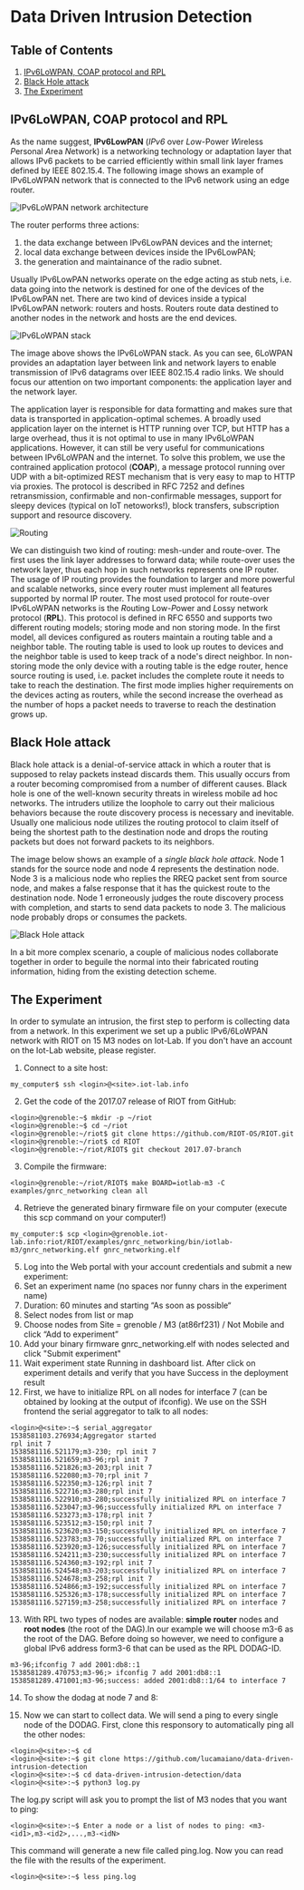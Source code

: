 # Data Driven Intrusion Detection


## Table of Contents
1. [IPv6LoWPAN, COAP protocol and RPL](#ipv6lowpan-coap-protocol-and-rpl)
2. [Black Hole attack](#black-hole-attack)
3. [The Experiment](#the-experiment)

## IPv6LoWPAN, COAP protocol and RPL
As the name suggest, **IPv6LowPAN** (*IPv6* over *Lo*w-Power *W*ireless *P*ersonal *A*rea *N*etwork) is a networking technology or adaptation layer that allows IPv6 packets to be carried efficiently within small link layer frames defined by IEEE 802.15.4. The following image shows an example of IPv6LoWPAN network that is connected to the IPv6 network using an edge router. 

![IPv6LoWPAN network architecture](images/IPv6LoWPAN_network_architecture.png)

The router performs three actions: 
1. the data exchange between IPv6LowPAN devices and the internet;
2. local data exchange between devices inside the IPv6LowPAN;
3. the generation and maintainance of the radio subnet.

Usually IPv6LowPAN networks operate on the edge acting as stub nets, i.e. data going into the network is destined for one of the devices of the IPv6LowPAN net. There are two kind of devices inside a typical IPv6LowPAN network: routers and hosts. Routers route data destined to another nodes in the network and hosts are the end devices.

![IPv6LoWPAN stack](images/system_stack.png)

The image above shows the IPv6LoWPAN stack. As you can see, 6LoWPAN provides an adaptation layer between link and network layers to enable transmission of IPv6 datagrams over IEEE 802.15.4 radio links. We should focus our attention on two important components: the application layer and the network layer.

The application layer is responsible for data formatting and makes sure that data is transported in application-optimal schemes. A broadly used application layer on the internet is HTTP running over TCP, but HTTP has a large overhead, thus it is not optimal to use in many IPv6LoWPAN applications. However, it can still be very useful for communications between IPv6LoWPAN and the internet. To solve this problem, we use the contrained application protocol (**COAP**), a message protocol running over UDP with a bit-optimized REST mechanism that is very easy to map to HTTP via proxies. The protocol is described in RFC 7252 and defines retransmission, confirmable and non-confirmable messages, support for sleepy devices (typical on IoT netoworks!), block transfers, subscription support and resource discovery. 

![Routing](images/routing.png)

We can distinguish two kind of routing: mesh-under and route-over. The first uses the link layer addresses to forward data; while route-over uses the network layer, thus each hop in such networks represents one IP router. The usage of IP routing provides the foundation to larger and more powerful and scalable networks, since every router must implement all features supported by  normal IP router. The most used protocol for route-over IPv6LoWPAN networks is the *R*outing Low-*P*ower and *L*ossy network protocol (**RPL**). This protocol is defined in RFC 6550 and supports two different routing models; storing mode and non storing mode. In the first model, all devices configured as routers maintain a routing table and a neighbor table. The routing table is used to look up routes to devices and the neighbor table is used to keep track of a node's direct neighbor. In non-storing mode the only device with a routing table is the edge router, hence source routing is used, i.e. packet includes the complete route it needs to take to reach the destination. The first mode implies higher requirements on the devices acting as routers, while the second increase the overhead as the number of hops a packet needs to traverse to reach the destination grows up.


## Black Hole attack

Black hole attack is a denial-of-service attack in which a router that is supposed to relay packets instead discards them. This usually occurs from a router becoming compromised from a number of different causes. Black hole is one of the well-known security threats in wireless mobile ad hoc networks. The intruders utilize the loophole to carry out their malicious behaviors because the route discovery process is necessary and inevitable. Usually one malicious node utilizes the routing protocol to claim itself of being the shortest path to the destination node and drops the routing packets but does not forward packets to its neighbors.  

The image below shows an example of a *single black hole attack*. Node 1 stands for the source node and node 4 represents the destination node. Node 3 is a malicious node who replies the RREQ packet sent from source node, and makes a false response that it has the quickest route to the destination node. Node 1 erroneously judges the route discovery process with completion, and starts to send data packets to node 3. The malicious node probably drops or consumes the packets. 

![Black Hole attack](images/blackhole_attack.png)

In a bit more complex scenario, a couple of malicious nodes collaborate together in order to beguile the normal into their fabricated routing information, hiding from the existing detection scheme.


## The Experiment

In order to symulate an intrusion, the first step to perform is collecting data from a network. In this experiment we set up a public IPv6/6LoWPAN network with RIOT on 15 M3 nodes on Iot-Lab. If you don't have an account on the Iot-Lab website, please register.
1. Connect to a site host:
```
my_computer$ ssh <login>@<site>.iot-lab.info
```
2. Get the code of the 2017.07 release of RIOT from GitHub:
```
<login>@grenoble:~$ mkdir -p ~/riot
<login>@grenoble:~$ cd ~/riot
<login>@grenoble:~/riot$ git clone https://github.com/RIOT-OS/RIOT.git
<login>@grenoble:~/riot$ cd RIOT
<login>@grenoble:~/riot/RIOT$ git checkout 2017.07-branch
```
3. Compile the firmware:
```
<login>@grenoble:~/riot/RIOT$ make BOARD=iotlab-m3 -C examples/gnrc_networking clean all
```
4. Retrieve the generated binary firmware file on your computer (execute this scp command on your computer!)
```
my_computer:$ scp <login>@grenoble.iot-lab.info:riot/RIOT/examples/gnrc_networking/bin/iotlab-m3/gnrc_networking.elf gnrc_networking.elf
```
5. Log into the Web portal with your account credentials and submit a new experiment:
6. Set an experiment name (no spaces nor funny chars in the experiment name)
7. Duration: 60 minutes and starting “As soon as possible“
8. Select nodes from list or map
9. Choose nodes from Site = grenoble / M3 (at86rf231) / Not Mobile and click “Add to experiment”
10. Add your binary firmware gnrc_networking.elf with nodes selected and click "Submit experiment"
11. Wait experiment state Running in dashboard list. After click on experiment details and verify that you have Success in the deployment result
12. First, we have to initialize RPL on all nodes for interface 7 (can be obtained by looking at the output of ifconfig). We use on the SSH frontend the serial aggregator to talk to all nodes:
```
<login>@<site>:~$ serial_aggregator
1538581103.276934;Aggregator started
rpl init 7
1538581116.521179;m3-230; rpl init 7
1538581116.521659;m3-96;rpl init 7
1538581116.521826;m3-203;rpl init 7
1538581116.522080;m3-70;rpl init 7
1538581116.522350;m3-126;rpl init 7
1538581116.522716;m3-280;rpl init 7
1538581116.522910;m3-280;successfully initialized RPL on interface 7
1538581116.523047;m3-96;successfully initialized RPL on interface 7
1538581116.523273;m3-178;rpl init 7
1538581116.523512;m3-150;rpl init 7
1538581116.523620;m3-150;successfully initialized RPL on interface 7
1538581116.523783;m3-70;successfully initialized RPL on interface 7
1538581116.523920;m3-126;successfully initialized RPL on interface 7
1538581116.524211;m3-230;successfully initialized RPL on interface 7
1538581116.524360;m3-192;rpl init 7
1538581116.524548;m3-203;successfully initialized RPL on interface 7
1538581116.524678;m3-258;rpl init 7
1538581116.524866;m3-192;successfully initialized RPL on interface 7
1538581116.525326;m3-178;successfully initialized RPL on interface 7
1538581116.527159;m3-258;successfully initialized RPL on interface 7
```
13. With RPL two types of nodes are available: **simple router** nodes and **root nodes** (the root of the DAG).In our example we will choose m3-6 as the root of the DAG. Before doing so however, we need to configure a global IPv6 address form3-6 that can be used as the RPL DODAG-ID.
```
m3-96;ifconfig 7 add 2001:db8::1
1538581289.470753;m3-96;> ifconfig 7 add 2001:db8::1
1538581289.471001;m3-96;success: added 2001:db8::1/64 to interface 7
```
14. To show the dodag at node 7 and 8:

15. Now we can start to collect data. We will send a ping to every single node of the DODAG. First, clone this responsory to automatically ping all the other nodes:
```
<login>@<site>:~$ cd
<login>@<site>:~$ git clone https://github.com/lucamaiano/data-driven-intrusion-detection
<login>@<site>:~$ cd data-driven-intrusion-detection/data
<login>@<site>:~$ python3 log.py
```
The log.py script will ask you to prompt the list of M3 nodes that you want to ping:
```
<login>@<site>:~$ Enter a node or a list of nodes to ping: <m3-<id1>,m3-<id2>,...,m3-<idN>
 ```
This command will generate a new file called ping.log. Now you can read the file with the results of the experiment.
```
<login>@<site>:~$ less ping.log
```

